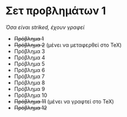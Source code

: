# Σετ προβλημάτων 1

_Όσα είναι striked, έχουν γραφεί_

* ~~Πρόβλημα 1~~
* ~~Πρόβλημα 2~~ (μένει να μεταφερθεί στο TeX)
* Πρόβλημα 3
* Πρόβλημα 4
* Πρόβλημα 5
* Πρόβλημα 6
* Πρόβλημα 7
* Πρόβλημα 8
* Πρόβλημα 9
* Πρόβλημα 10
* ~~Πρόβλημα 11~~ (μένει να γραφτεί στο TeX)
* ~~Πρόβλημα 12~~

